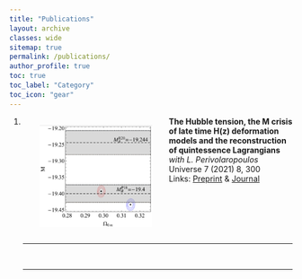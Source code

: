 ```yaml
---
title: "Publications"
layout: archive
classes: wide
sitemap: true
permalink: /publications/
author_profile: true
toc: true
toc_label: "Category"
toc_icon: "gear"
---
```


<ol start="1">
    <li>
        <img src="/assets/images/preview_M.png" width="200" height="auto" alt="" align="left" style="padding: 15px 30px;">
        <strong>The Hubble tension, the M crisis of late time H(z) deformation models and the reconstruction of quintessence Lagrangians</strong><br>
        <em>with L. Perivolaropoulos</em><br>
        Universe 7 (2021) 8, 300<br>
          Links: <a href="https://arxiv.org/abs/2109.06256">Preprint</a> & <a href="https://www.mdpi.com/2218-1997/7/8/300">Journal</a>
        <br clear="left"/>
        <hr />
        <br clear="left"/>
        <hr />
    </li>
</ol>

